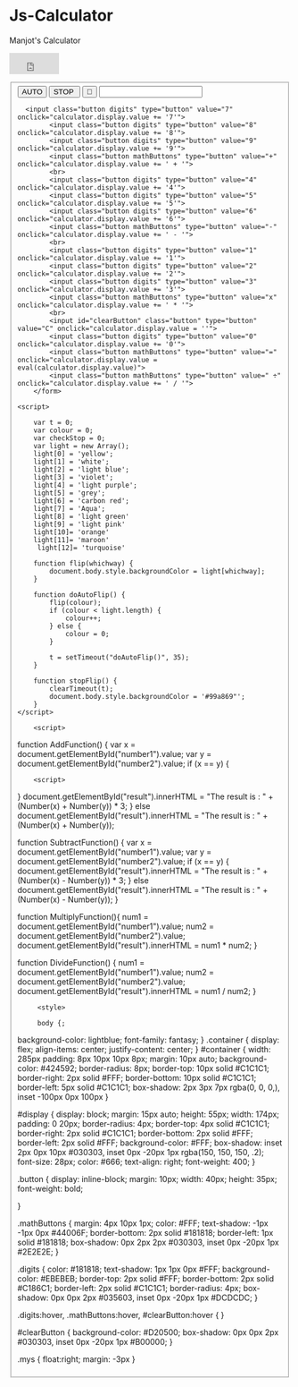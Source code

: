 # Js-Calculator
<p> Manjot's Calculator<p>
    <meta name="viewport" content="width=device-width, initial-scale=1.0">
    <iframe src="http://free.timeanddate.com/clock/i6a3u2vu/n188/bat5/tt0/tw0/tm1/ts1/tb4" frameborder="0" width="89" height="38"></iframe>

<div class="container">
	<fieldset id="container">
		<form name="calculator">
   <input type="button" id="AUTO" class="bigButton" value="AUTO" onclick="doAutoFlip();">
   <input type="button" id="STOP" class="bigButton " value="STOP " onclick="stopFlip(); ">
      			<input class="button digits mys" type="button" value="👀" onclick="calculator.display.value += '👀'">
			<input id="display" type="text" name="display" readonly>
      

      <input class="button digits" type="button" value="7" onclick="calculator.display.value += '7'">
			<input class="button digits" type="button" value="8" onclick="calculator.display.value += '8'">
			<input class="button digits" type="button" value="9" onclick="calculator.display.value += '9'">
			<input class="button mathButtons" type="button" value="+" onclick="calculator.display.value += ' + '">
			<br>
			<input class="button digits" type="button" value="4" onclick="calculator.display.value += '4'">
			<input class="button digits" type="button" value="5" onclick="calculator.display.value += '5'">
			<input class="button digits" type="button" value="6" onclick="calculator.display.value += '6'">
			<input class="button mathButtons" type="button" value="-" onclick="calculator.display.value += ' - '">
			<br>
			<input class="button digits" type="button" value="1" onclick="calculator.display.value += '1'">
			<input class="button digits" type="button" value="2" onclick="calculator.display.value += '2'">
			<input class="button digits" type="button" value="3" onclick="calculator.display.value += '3'">
			<input class="button mathButtons" type="button" value="x" onclick="calculator.display.value += ' * '">
			<br>
			<input id="clearButton" class="button" type="button" value="C" onclick="calculator.display.value = ''">
			<input class="button digits" type="button" value="0" onclick="calculator.display.value += '0'">
			<input class="button mathButtons" type="button" value="=" onclick="calculator.display.value = eval(calculator.display.value)">
			<input class="button mathButtons" type="button" value=" ÷" onclick="calculator.display.value += ' / '"> 
		</form>
 
    <script>
         
        var t = 0;
        var colour = 0;
        var checkStop = 0;
        var light = new Array();
        light[0] = 'yellow';
        light[1] = 'white';
        light[2] = 'light blue';
        light[3] = 'violet';
        light[4] = 'light purple';
        light[5] = 'grey';
        light[6] = 'carbon red';
        light[7] = 'Aqua';
        light[8] = 'light green'
        light[9] = 'light pink'
        light[10]= 'orange'
        light[11]= 'maroon'
         light[12]= 'turquoise'

        function flip(whichway) {
            document.body.style.backgroundColor = light[whichway];
        }

        function doAutoFlip() {
            flip(colour);
            if (colour < light.length) {
                colour++;
            } else {
                colour = 0;
            }

            t = setTimeout("doAutoFlip()", 35);
        }

        function stopFlip() {
            clearTimeout(t);
            document.body.style.backgroundColor = '#99a869"';
        }
    </script>
        
        <script>
function AddFunction() {
  var x = document.getElementById("number1").value;
  var y = document.getElementById("number2").value;
  if (x == y) {
        </script>
        
        <script>
} document.getElementById("result").innerHTML = "The result is : " + (Number(x) + Number(y)) * 3;
  } else
    document.getElementById("result").innerHTML = "The result is : " + (Number(x) + Number(y));


function SubtractFunction() {
  var x = document.getElementById("number1").value;
  var y = document.getElementById("number2").value;
  if (x == y) {
    document.getElementById("result").innerHTML = "The result is : " + (Number(x) - Number(y)) * 3;
  } else
    document.getElementById("result").innerHTML = "The result is : " + (Number(x) - Number(y));
}

function MultiplyFunction(){
        num1 = document.getElementById("number1").value;
        num2 = document.getElementById("number2").value;
        document.getElementById("result").innerHTML = num1 * num2;
}

function DivideFunction() { 
        num1 = document.getElementById("number1").value;
        num2 = document.getElementById("number2").value;
document.getElementById("result").innerHTML = num1 / num2;
}
    </script>
        
         <style>
             
         body {;
 background-color: lightblue;
font-family: fantasy;
}
.container {
	display: flex;
	align-items: center;
	justify-content: center;
}
#container {
	width: 285px
	padding: 8px 10px 10px 8px;
	margin: 10px auto;
	background-color: #424592;
	border-radius: 8px;
	border-top: 10px solid #C1C1C1;
	border-right: 2px solid #FFF;
	border-bottom: 10px solid #C1C1C1;
	border-left: 5px solid #C1C1C1;
	box-shadow: 2px 3px 7px rgba(0, 0, 0,), inset -100px 0px 100px 
}

#display {
	display: block;
	margin: 15px auto;
	height: 55px;
	width: 174px;
	padding: 0 20px;
	border-radius: 4px;
	border-top: 4px solid #C1C1C1;
	border-right: 2px solid #C1C1C1;
	border-bottom: 2px solid #FFF;
	border-left: 2px solid #FFF;
	background-color: #FFF;
	box-shadow: inset 2px 0px 10px #030303, inset 0px -20px 1px rgba(150, 150, 150, .2);
	font-size: 28px;
	color: #666;
	text-align: right;
	font-weight: 400;
}

.button {
	display: inline-block;
	margin: 10px;
	width: 40px;
	height: 35px;
	font-weight: bold;

}

.mathButtons {
	margin: 4px 10px  1px;
	color: #FFF;
	text-shadow: -1px -1px 0px #44006F;
	border-bottom: 2px solid #181818;
	border-left: 1px solid #181818;
	box-shadow: 0px 2px 2px #030303, inset 0px -20px 1px #2E2E2E;
}

.digits {
	color: #181818;
	text-shadow: 1px 1px 0px #FFF;
	background-color: #EBEBEB;
	border-top: 2px solid #FFF;
	border-bottom: 2px solid #C186C1;
	border-left: 2px solid #C1C1C1;
	border-radius: 4px;
	box-shadow: 0px 0px 2px #035603, inset 0px -20px 1px #DCDCDC;
}

.digits:hover,
.mathButtons:hover,
#clearButton:hover {
}

#clearButton {
background-color: #D20500;
	box-shadow: 0px 0px 2px #030303, inset 0px -20px 1px #B00000;
}

.mys {
  float:right;
  margin: -3px
}
         </style>
